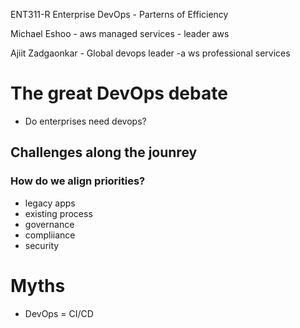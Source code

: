 ENT311-R
Enterprise DevOps - Parterns of Efficiency

Michael Eshoo - aws managed services - leader aws

Ajiit Zadgaonkar - Global devops leader -a ws professional services

# The great DevOps debate

- Do enterprises need devops?

## Challenges along the jounrey

### How do we align priorities?

- legacy apps
- existing process
- governance
- compliiance
- security

# Myths

- DevOps = CI/CD
